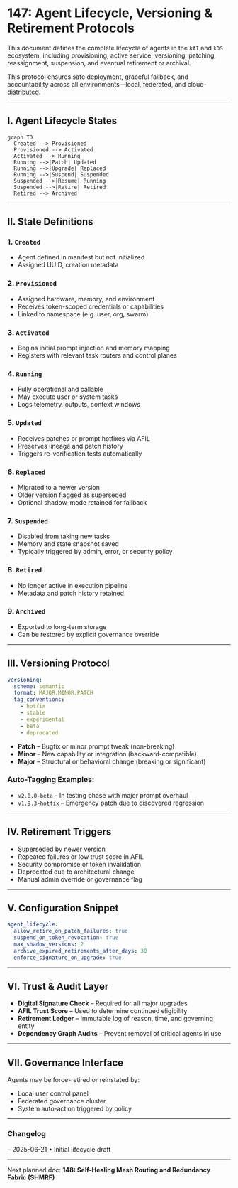 # 147: Agent Lifecycle, Versioning & Retirement Protocols

This document defines the complete lifecycle of agents in the `kAI` and `kOS` ecosystem, including provisioning, active service, versioning, patching, reassignment, suspension, and eventual retirement or archival.

This protocol ensures safe deployment, graceful fallback, and accountability across all environments—local, federated, and cloud-distributed.

---

## I. Agent Lifecycle States

```mermaid
graph TD
  Created --> Provisioned
  Provisioned --> Activated
  Activated --> Running
  Running -->|Patch| Updated
  Running -->|Upgrade| Replaced
  Running -->|Suspend| Suspended
  Suspended -->|Resume| Running
  Suspended -->|Retire| Retired
  Retired --> Archived
```

---

## II. State Definitions

### 1. `Created`

- Agent defined in manifest but not initialized
- Assigned UUID, creation metadata

### 2. `Provisioned`

- Assigned hardware, memory, and environment
- Receives token-scoped credentials or capabilities
- Linked to namespace (e.g. user, org, swarm)

### 3. `Activated`

- Begins initial prompt injection and memory mapping
- Registers with relevant task routers and control planes

### 4. `Running`

- Fully operational and callable
- May execute user or system tasks
- Logs telemetry, outputs, context windows

### 5. `Updated`

- Receives patches or prompt hotfixes via AFIL
- Preserves lineage and patch history
- Triggers re-verification tests automatically

### 6. `Replaced`

- Migrated to a newer version
- Older version flagged as superseded
- Optional shadow-mode retained for fallback

### 7. `Suspended`

- Disabled from taking new tasks
- Memory and state snapshot saved
- Typically triggered by admin, error, or security policy

### 8. `Retired`

- No longer active in execution pipeline
- Metadata and patch history retained

### 9. `Archived`

- Exported to long-term storage
- Can be restored by explicit governance override

---

## III. Versioning Protocol

```yaml
versioning:
  scheme: semantic
  format: MAJOR.MINOR.PATCH
  tag_conventions:
    - hotfix
    - stable
    - experimental
    - beta
    - deprecated
```

- **Patch** – Bugfix or minor prompt tweak (non-breaking)
- **Minor** – New capability or integration (backward-compatible)
- **Major** – Structural or behavioral change (breaking or significant)

### Auto-Tagging Examples:

- `v2.0.0-beta` – In testing phase with major prompt overhaul
- `v1.9.3-hotfix` – Emergency patch due to discovered regression

---

## IV. Retirement Triggers

- Superseded by newer version
- Repeated failures or low trust score in AFIL
- Security compromise or token invalidation
- Deprecated due to architectural change
- Manual admin override or governance flag

---

## V. Configuration Snippet

```yaml
agent_lifecycle:
  allow_retire_on_patch_failures: true
  suspend_on_token_revocation: true
  max_shadow_versions: 2
  archive_expired_retirements_after_days: 30
  enforce_signature_on_upgrade: true
```

---

## VI. Trust & Audit Layer

- **Digital Signature Check** – Required for all major upgrades
- **AFIL Trust Score** – Used to determine continued eligibility
- **Retirement Ledger** – Immutable log of reason, time, and governing entity
- **Dependency Graph Audits** – Prevent removal of critical agents in use

---

## VII. Governance Interface

Agents may be force-retired or reinstated by:

- Local user control panel
- Federated governance cluster
- System auto-action triggered by policy

---

### Changelog

– 2025-06-21 • Initial lifecycle draft

---

Next planned doc: **148: Self-Healing Mesh Routing and Redundancy Fabric (SHMRF)**

